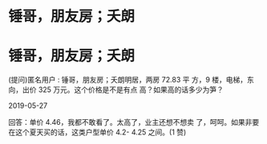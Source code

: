 # 锤哥，朋友房；夭朗

# 锤哥，朋友房；夭朗

(提问)匿名用户 : 锤哥，朋友房；夭朗明居，两房 72.83 平 方，9 楼，电梯，东向，出价 325 万元。这个价格是不是有点 高？如果高的话多少为笋？

2019-05-27

回答：单价 4.46，我都不敢看了。太高了，业主还想不想卖 了，呵呵。如果非要在这个夏天买的话，这类户型单价 4.2- 4.25 之间。(1 赞)